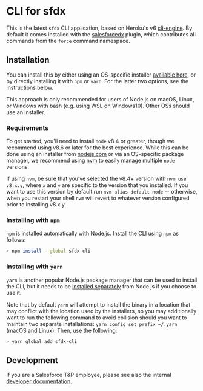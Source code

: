 # CLI for sfdx

This is the latest `sfdx` CLI application, based on Heroku's v6
[cli-engine](https://github.com/heroku/cli-engine).  By default it comes installed with the [salesforcedx](https://www.npmjs.com/package/salesforcedx) plugin, which contributes all commands from the `force` command namespace.

## Installation

You can install this by either using an OS-specific installer [available here](https://developer.salesforce.com/tools/sfdxcli), or by directly installing it with `npm` or `yarn`.  For the latter two options, see the instructions below.

This approach is only recommended for users of Node.js on macOS, Linux, or Windows with bash (e.g. using WSL on Windows10).  Other OSs should use an installer.

### Requirements

To get started, you'll need to install `node` v8.4 or greater, though we recommend using v8.6 or later for the best experience.  While this can be done using an installer from [nodejs.com](nodejs.com) or via an OS-specific package manager, we recommend using [nvm](https://github.com/creationix/nvm) to easily manage multiple `node` versions.

If using `nvm`, be sure that you've selected the v8.4+ version with `nvm use v8.x.y`, where `x` and `y` are specific to the version that you installed. If you want to use this version by default run `nvm alias default node` -- otherwise, when you restart your shell `nvm` will revert to whatever version configured prior to installing v8.x.y.

### Installing with `npm`

`npm` is installed automatically with Node.js.  Install the CLI using `npm` as follows:

```bash
> npm install --global sfdx-cli
```

### Installing with `yarn`

`yarn` is another popular Node.js package manager that can be used to install the CLI, but it needs to be [installed separately](https://yarnpkg.com/en/docs/install) from Node.js if you choose to use it.

Note that by default `yarn` will attempt to install the binary in a location that may conflict with the location used by the installers, so you may additionally want to run the following command to avoid collision should you want to maintain two separate installations: `yarn config set prefix ~/.yarn` (macOS and Linux).  Then, use the following:

```bash
> yarn global add sfdx-cli
```

## Development

If you are a Salesforce T&P employee, please see also the internal [developer documentation](./DEVELOPER.md).
